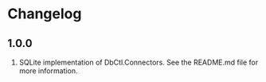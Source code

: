 # Changelog

## 1.0.0

1. SQLite implementation of DbCtl.Connectors. See the README.md file for more information.
